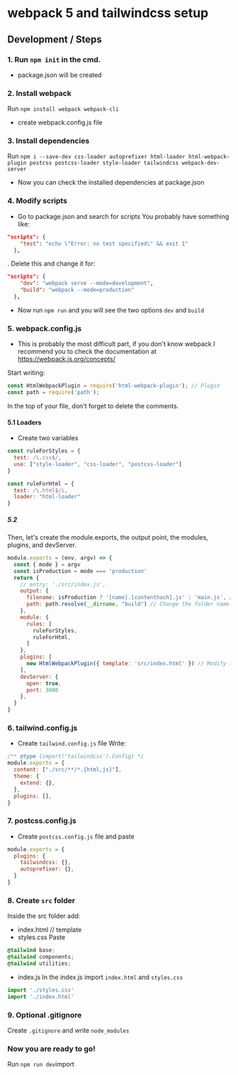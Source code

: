 # webpack 5 and tailwindcss setup

## Development / Steps
### 1. Run ```npm init``` in the cmd.
- package.json will be created
### 2. Install webpack
Run ```npm install webpack webpack-cli```
- create webpack.config.js file
### 3. Install dependencies
Run ```npm i --save-dev css-loader autoprefixer html-loader html-webpack-plugin postcss postcss-loader style-loader tailwindcss webpack-dev-server```
- Now you can check the installed dependencies at package.json
### 4. Modify scripts
- Go to package.json and search for scripts
You probably have something like: 
```json
"scripts": {
    "test": "echo \"Error: no test specified\" && exit 1"
  },  
```
. Delete this and change it for:
```json
"scripts": {
    "dev": "webpack serve --mode=development",
    "build": "webpack --mode=production"
  },
```
- Now run ```npm run``` and you will see the two options ```dev``` and ```build```
### 5. webpack.config.js
- This is probably the most difficult part, if you don't know webpack I recommend you to check the documentation at https://webpack.js.org/concepts/

Start writing:
```js
const HtmlWebpackPlugin = require('html-webpack-plugin'); // Plugin
const path = require('path');
``` 
In the top of your file, don't forget to delete the comments.

#### 5.1 Loaders
- Create two variables
```js
const ruleForStyles = {
  test: /\.css$/,
  use: ["style-loader", "css-loader", "postcss-loader"]
}

const ruleForHtml = {
  test: /\.html$/i,
  loader: "html-loader"
}
```

##### 5.2
Then, let's create the module.exports, the output point, the modules, plugins, and devServer.
```js
module.exports = (env, argv) => {
  const { mode } = argv
  const isProduction = mode === 'production'
  return {
    // entry: './src/index.js',
    output: {
      filename: isProduction ? '[name].[contenthash].js' : 'main.js', // Change the filename
      path: path.resolve(__dirname, "build") // Change the folder name
    },
    module: {
      rules: [
        ruleForStyles,
        ruleForHtml,
      ]
    },
    plugins: [
      new HtmlWebpackPlugin({ template: 'src/index.html' }) // Modify template if necessary
    ],
    devServer: {
      open: true,
      port: 3000
    },
  }
}
```

### 6. tailwind.config.js
- Create `tailwind.config.js` file
Write:
```js
/** @type {import('tailwindcss').Config} */
module.exports = {
  content: ["./src/**/*.{html,js}"],
  theme: {
    extend: {},
  },
  plugins: [],
}
```

### 7. postcss.config.js
- Create `postcss.config.js` file and paste
```js
module.exports = {
  plugins: {
    tailwindcss: {},
    autoprefixer: {},
  }
}
```

### 8. Create `src` folder
Inside the src folder add:
- index.html // template
- styles.css
Paste
``` css
@tailwind base;
@tailwind components;
@tailwind utilities;
```
- index.js
In the index.js import `index.html` and `styles.css`
```js
import './styles.css'
import './index.html'
```
### 9. Optional .gitignore
Create ```.gitignore``` and write `node_modules`

### Now you are ready to go!
Run `npm run dev`import
